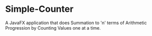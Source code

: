 # Simple-Counter
A JavaFX application that does Summation to 'n' terms of Arithmetic Progression by Counting Values one at a time.

